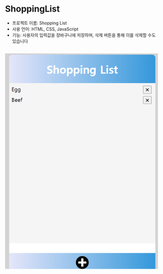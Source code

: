 # ShoppingList

<ul>
  <li>프로젝트 이름: Shopping List</li>
  <li>사용 언어: HTML, CSS, JavaScript</li>
  <li>기능: 사용자의 입력값을 장바구니에 저장하며, 삭제 버튼을 통해 이를 삭제할 수도 있습니다
</ul>


<br>

<img src="sample.png">

